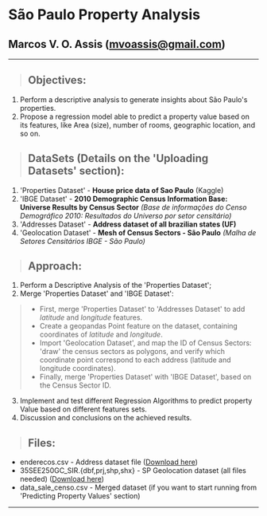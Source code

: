 # São Paulo Property Analysis
## Marcos V. O. Assis (mvoassis@gmail.com)

***

> ## Objectives:

1.   Perform a descriptive analysis to generate insights about São Paulo's properties.
2.   Propose a regression model able to predict a property value based on its features, like Area (size), number of rooms, geographic location, and so on. 

> ## DataSets (Details on the 'Uploading Datasets' section):

1. 'Properties Dataset' - **House price data of Sao Paulo** (Kaggle)
2. 'IBGE Dataset' - **2010 Demographic Census Information Base: Universe Results by Census Sector** *(Base de informações do Censo Demográfico 2010: Resultados do Universo por setor censitário)*
3. 'Addresses Dataset' - **Address dataset of all brazilian states (UF)**
4. 'Geolocation Dataset' - **Mesh of Census Sectors - São Paulo** *(Malha de Setores Censitários IBGE - São Paulo)*

> ## Approach:

1. Perform a Descriptive Analysis of the 'Properties Dataset';
2. Merge 'Properties Dataset' and 'IBGE Dataset':
> * First, merge 'Properties Dataset' to 'Addresses Dataset' to add *latitude* and *longitude* features.
> * Create a geopandas Point feature on the dataset, containing coordinates of *latitude* and *longitude*.
> * Import 'Geolocation Dataset', and map the ID of Census Sectors: 'draw' the census sectors as polygons, and verify which coordinate point correspond to each address (latitude and longitude coordinates).
> * Finally, merge 'Properties Dataset' with 'IBGE Dataset', based on the Census Sector ID. 
3. Implement and test different Regression Algorithms to predict property Value based on different features sets.
4. Discussion and conclusions on the achieved results.


> ## Files: 

* enderecos.csv - Address dataset file ([Download here](https://drive.google.com/file/d/1OBsHwS93BYs9LMFVlxnRIF2eiRXLbfTM/view?usp=sharing))
* 35SEE250GC_SIR.{dbf,prj,shp,shx} - SP Geolocation dataset (all files needed) ([Download here](https://drive.google.com/file/d/1dItDODXq7WYrY_5WVpMn7vcNsRu9Rt4p/view?usp=sharing))
* data_sale_censo.csv - Merged dataset (if you want to start running from 'Predicting Property Values' section) 

***
